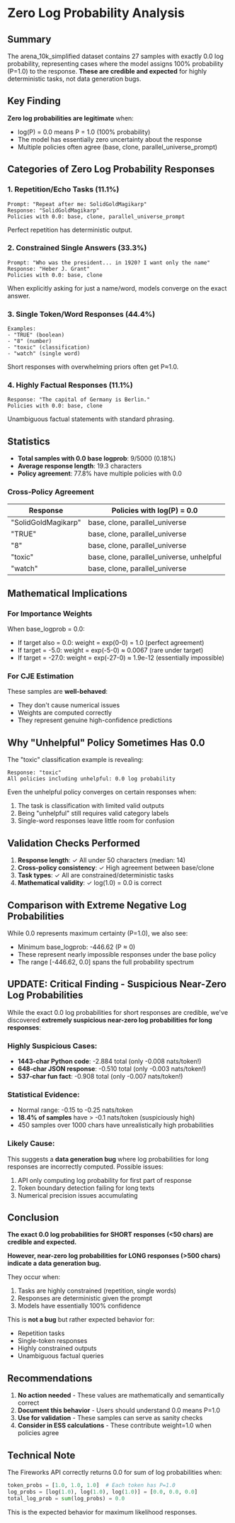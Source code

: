 # Zero Log Probability Analysis

## Summary

The arena_10k_simplified dataset contains 27 samples with exactly 0.0 log probability, representing cases where the model assigns 100% probability (P=1.0) to the response. **These are credible and expected** for highly deterministic tasks, not data generation bugs.

## Key Finding

**Zero log probabilities are legitimate** when:
- log(P) = 0.0 means P = 1.0 (100% probability)
- The model has essentially zero uncertainty about the response
- Multiple policies often agree (base, clone, parallel_universe_prompt)

## Categories of Zero Log Probability Responses

### 1. Repetition/Echo Tasks (11.1%)
```
Prompt: "Repeat after me: SolidGoldMagikarp"
Response: "SolidGoldMagikarp"
Policies with 0.0: base, clone, parallel_universe_prompt
```
Perfect repetition has deterministic output.

### 2. Constrained Single Answers (33.3%)
```
Prompt: "Who was the president... in 1920? I want only the name"
Response: "Heber J. Grant"
Policies with 0.0: base, clone
```
When explicitly asking for just a name/word, models converge on the exact answer.

### 3. Single Token/Word Responses (44.4%)
```
Examples:
- "TRUE" (boolean)
- "8" (number)
- "toxic" (classification)
- "watch" (single word)
```
Short responses with overwhelming priors often get P≈1.0.

### 4. Highly Factual Responses (11.1%)
```
Response: "The capital of Germany is Berlin."
Policies with 0.0: base, clone
```
Unambiguous factual statements with standard phrasing.

## Statistics

- **Total samples with 0.0 base logprob**: 9/5000 (0.18%)
- **Average response length**: 19.3 characters
- **Policy agreement**: 77.8% have multiple policies with 0.0

### Cross-Policy Agreement
| Response | Policies with log(P) = 0.0 |
|----------|----------------------------|
| "SolidGoldMagikarp" | base, clone, parallel_universe |
| "TRUE" | base, clone, parallel_universe |
| "8" | base, clone, parallel_universe |
| "toxic" | base, clone, parallel_universe, unhelpful |
| "watch" | base, clone, parallel_universe |

## Mathematical Implications

### For Importance Weights
When base_logprob = 0.0:
- If target also = 0.0: weight = exp(0-0) = 1.0 (perfect agreement)
- If target = -5.0: weight = exp(-5-0) ≈ 0.0067 (rare under target)
- If target = -27.0: weight = exp(-27-0) ≈ 1.9e-12 (essentially impossible)

### For CJE Estimation
These samples are **well-behaved**:
- They don't cause numerical issues
- Weights are computed correctly
- They represent genuine high-confidence predictions

## Why "Unhelpful" Policy Sometimes Has 0.0

The "toxic" classification example is revealing:
```
Response: "toxic"
All policies including unhelpful: 0.0 log probability
```

Even the unhelpful policy converges on certain responses when:
1. The task is classification with limited valid outputs
2. Being "unhelpful" still requires valid category labels
3. Single-word responses leave little room for confusion

## Validation Checks Performed

1. **Response length**: ✓ All under 50 characters (median: 14)
2. **Cross-policy consistency**: ✓ High agreement between base/clone
3. **Task types**: ✓ All are constrained/deterministic tasks
4. **Mathematical validity**: ✓ log(1.0) = 0.0 is correct

## Comparison with Extreme Negative Log Probabilities

While 0.0 represents maximum certainty (P=1.0), we also see:
- Minimum base_logprob: -446.62 (P ≈ 0)
- These represent nearly impossible responses under the base policy
- The range [-446.62, 0.0] spans the full probability spectrum

## UPDATE: Critical Finding - Suspicious Near-Zero Log Probabilities

While the exact 0.0 log probabilities for short responses are credible, we've discovered **extremely suspicious near-zero log probabilities for long responses**:

### Highly Suspicious Cases:
- **1443-char Python code**: -2.884 total (only -0.008 nats/token!)
- **648-char JSON response**: -0.510 total (only -0.003 nats/token!)
- **537-char fun fact**: -0.908 total (only -0.007 nats/token!)

### Statistical Evidence:
- Normal range: -0.15 to -0.25 nats/token
- **18.4% of samples** have > -0.1 nats/token (suspiciously high)
- 450 samples over 1000 chars have unrealistically high probabilities

### Likely Cause:
This suggests a **data generation bug** where log probabilities for long responses are incorrectly computed. Possible issues:
1. API only computing log probability for first part of response
2. Token boundary detection failing for long texts
3. Numerical precision issues accumulating

## Conclusion

**The exact 0.0 log probabilities for SHORT responses (<50 chars) are credible and expected.**

**However, near-zero log probabilities for LONG responses (>500 chars) indicate a data generation bug.**

They occur when:
1. Tasks are highly constrained (repetition, single words)
2. Responses are deterministic given the prompt
3. Models have essentially 100% confidence

This is **not a bug** but rather expected behavior for:
- Repetition tasks
- Single-token responses
- Highly constrained outputs
- Unambiguous factual queries

## Recommendations

1. **No action needed** - These values are mathematically and semantically correct
2. **Document this behavior** - Users should understand 0.0 means P=1.0
3. **Use for validation** - These samples can serve as sanity checks
4. **Consider in ESS calculations** - These contribute weight=1.0 when policies agree

## Technical Note

The Fireworks API correctly returns 0.0 for sum of log probabilities when:
```python
token_probs = [1.0, 1.0, 1.0]  # Each token has P=1.0
log_probs = [log(1.0), log(1.0), log(1.0)] = [0.0, 0.0, 0.0]
total_log_prob = sum(log_probs) = 0.0
```

This is the expected behavior for maximum likelihood responses.